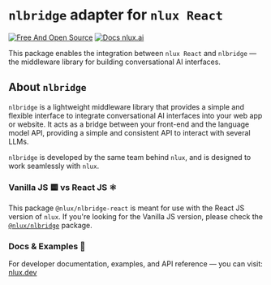 # `nlbridge` adapter for `nlux React`

[![Free And Open Source](https://img.shields.io/badge/Free%20%26%20Open%20Source-%2348c342)](https://github.com/nluxai/nlux) [![Docs nlux.ai](https://img.shields.io/badge/Docs_Website-nlux.dev-%23fa896b)](https://nlux.dev)

This package enables the integration between `nlux React` and `nlbridge` ― the middleware library
for building conversational AI interfaces.

## About `nlbridge`

`nlbridge` is a lightweight middleware library that provides a simple and flexible interface to integrate
conversational AI interfaces into your web app or website. It acts as a bridge between your front-end
and the language model API, providing a simple and consistent API to interact with several LLMs.

`nlbridge` is developed by the same team behind `nlux`, and is designed to work seamlessly with `nlux`.

### Vanilla JS 🟨 vs React JS ⚛️

This package `@nlux/nlbridge-react` is meant for use with the React JS version of `nlux`.
If you're looking for the Vanilla JS version, please check
the [`@nlux/nlbridge`](https://www.npmjs.com/package/@nlux/nlbridge) package.

### Docs & Examples 📖

For developer documentation, examples, and API reference ― you can visit: [nlux.dev](https://nlux.dev/)
